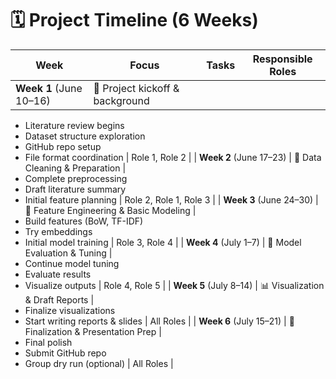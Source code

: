 # 🗓️ Project Timeline (6 Weeks)

| Week | Focus | Tasks | Responsible Roles |
|------|-------|-------|--------------------|
| **Week 1** (June 10–16) | 🧠 Project kickoff & background |  
- Literature review begins  
- Dataset structure exploration  
- GitHub repo setup  
- File format coordination | Role 1, Role 2 |
| **Week 2** (June 17–23) | 🧹 Data Cleaning & Preparation |  
- Complete preprocessing  
- Draft literature summary  
- Initial feature planning | Role 2, Role 1, Role 3 |
| **Week 3** (June 24–30) | 🔧 Feature Engineering & Basic Modeling |  
- Build features (BoW, TF-IDF)  
- Try embeddings  
- Initial model training | Role 3, Role 4 |
| **Week 4** (July 1–7) | 🧪 Model Evaluation & Tuning |  
- Continue model tuning  
- Evaluate results  
- Visualize outputs | Role 4, Role 5 |
| **Week 5** (July 8–14) | 📊 Visualization & Draft Reports |  
- Finalize visualizations  
- Start writing reports & slides | All Roles |
| **Week 6** (July 15–21) | 📝 Finalization & Presentation Prep |  
- Final polish  
- Submit GitHub repo  
- Group dry run (optional) | All Roles |
